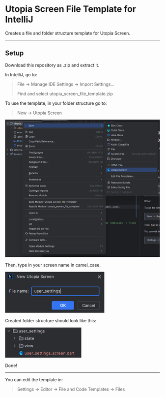 # Utopia Screen File Template for IntelliJ

Creates a file and folder structure template for Utopia Screen.

---

## Setup
Download this repository as .zip and extract it.

In IntelliJ, go to:

> File -> Manage IDE Settings -> Import Settings…
> 
> Find and select utopia_screen_file_template.zip

To use the template, in your folder structure go to:

> New -> Utopia Screen

![New Screen](/asset/image/new_screen.png)

Then, type in your screen name in camel_case.

![New Screen Name](/asset/image/new_screen_name.png)

Created folder structure should look like this:

![New Screen Structure](/asset/image/new_screen_structure.png)

Done!

---

You can edit the template in:

> Settings -> Editor -> File and Code Templates -> Files
